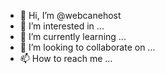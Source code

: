 - 👋 Hi, I’m @webcanehost
- 👀 I’m interested in ...
- 🌱 I’m currently learning ...
- 💞️ I’m looking to collaborate on ...
- 📫 How to reach me ...

<!---
webcanehost/webcanehost is a ✨ special ✨ repository because its `README.md` (this file) appears on your GitHub profile.
You can click the Preview link to take a look at your changes.
--->
